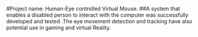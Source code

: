 #Project name: Human-Eye controlled Virtual Mouse.
##A system that enables a disabled person to interact 
with the computer was successfully developed and 
tested .The eye movement detection and tracking have 
also potential use in gaming and virtual Reality.
